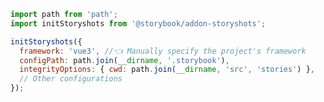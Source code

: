 ```js filename="storybook.test.js" renderer="common" language="js"
import path from 'path';
import initStoryshots from '@storybook/addon-storyshots';

initStoryshots({
  framework: 'vue3', //👈 Manually specify the project's framework
  configPath: path.join(__dirname, '.storybook'),
  integrityOptions: { cwd: path.join(__dirname, 'src', 'stories') },
  // Other configurations
});
```

